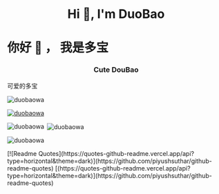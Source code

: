 <h1 align="center">Hi 👋, I'm DuoBao</h1>
<h1 align=“center”>你好 👋 ， 我是多宝</h1>
<h3 align="center">Cute DouBao</h3>  
可爱的多宝


<p align="left"> <img src="https://komarev.com/ghpvc/?username=duobaowa&label=Profile%20views&color=0e75b6&style=flat" alt="duobaowa" /> </p>

<p align="left"> <a href="https://github.com/ryo-ma/github-profile-trophy"><img src="https://github-profile-trophy.vercel.app/?username=duobaowa" alt="duobaowa" /></a> </p>


<p align="left">
</p>

<p><img align="left" src="https://github-readme-stats.vercel.app/api/top-langs?username=duobaowa&show_icons=true&locale=en&layout=compact" alt="duobaowa" /></p>

<p>&nbsp;<img align="center" src="https://github-readme-stats.vercel.app/api?username=duobaowa&show_icons=true&locale=en" alt="duobaowa" /></p>

<p><img align="center" src="https://github-readme-streak-stats.herokuapp.com/?user=duobaowa&" alt="duobaowa" /></p>
[![Readme Quotes](https://quotes-github-readme.vercel.app/api?type=horizontal&theme=dark)](https://github.com/piyushsuthar/github-readme-quotes)
[(https://quotes-github-readme.vercel.app/api?type=horizontal&theme=dark)](https://github.com/piyushsuthar/github-readme-quotes)
